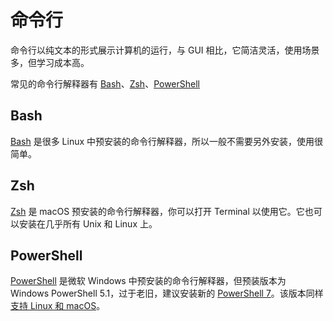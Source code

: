 # 命令行

命令行以纯文本的形式展示计算机的运行，与 GUI 相比，它简洁灵活，使用场景多，但学习成本高。

常见的命令行解释器有 [Bash](#Bash)、[Zsh](#Zsh)、[PowerShell](#PowerShell)

## Bash

[Bash](https://www.gnu.org/software/bash/) 是很多 Linux 中预安装的命令行解释器，所以一般不需要另外安装，使用很简单。

## Zsh

[Zsh](https://www.zsh.org/) 是 macOS 预安装的命令行解释器，你可以打开 Terminal 以使用它。它也可以安装在几乎所有 Unix 和 Linux 上。

## PowerShell

[PowerShell](https://docs.microsoft.com/zh-cn/powershell/) 是微软 Windows 中预安装的命令行解释器，但预装版本为 Windows PowerShell 5.1，过于老旧，建议安装新的 [PowerShell 7](https://docs.microsoft.com/zh-cn/powershell/scripting/install/installing-powershell-core-on-windows?view=powershell-7)。该版本同样[支持 Linux 和 macOS](https://docs.microsoft.com/zh-cn/powershell/scripting/install/migrating-from-windows-powershell-51-to-powershell-7?view=powershell-7)。

